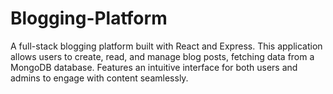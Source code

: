 # Blogging-Platform
A full-stack blogging platform built with React and Express. This application allows users to create, read, and manage blog posts, fetching data from a MongoDB database. Features an intuitive interface for both users and admins to engage with content seamlessly.
